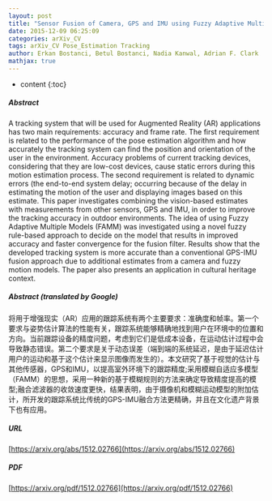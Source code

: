```yaml
---
layout: post
title: "Sensor Fusion of Camera, GPS and IMU using Fuzzy Adaptive Multiple Motion Models"
date: 2015-12-09 06:25:09
categories: arXiv_CV
tags: arXiv_CV Pose_Estimation Tracking
author: Erkan Bostanci, Betul Bostanci, Nadia Kanwal, Adrian F. Clark
mathjax: true
---
```


* content
{:toc}

##### Abstract
A tracking system that will be used for Augmented Reality (AR) applications has two main requirements: accuracy and frame rate. The first requirement is related to the performance of the pose estimation algorithm and how accurately the tracking system can find the position and orientation of the user in the environment. Accuracy problems of current tracking devices, considering that they are low-cost devices, cause static errors during this motion estimation process. The second requirement is related to dynamic errors (the end-to-end system delay; occurring because of the delay in estimating the motion of the user and displaying images based on this estimate. This paper investigates combining the vision-based estimates with measurements from other sensors, GPS and IMU, in order to improve the tracking accuracy in outdoor environments. The idea of using Fuzzy Adaptive Multiple Models (FAMM) was investigated using a novel fuzzy rule-based approach to decide on the model that results in improved accuracy and faster convergence for the fusion filter. Results show that the developed tracking system is more accurate than a conventional GPS-IMU fusion approach due to additional estimates from a camera and fuzzy motion models. The paper also presents an application in cultural heritage context.

##### Abstract (translated by Google)
将用于增强现实（AR）应用的跟踪系统有两个主要要求：准确度和帧率。第一个要求与姿势估计算法的性能有关，跟踪系统能够精确地找到用户在环境中的位置和方向。当前跟踪设备的精度问题，考虑到它们是低成本设备，在运动估计过程中会导致静态错误。第二个要求是关于动态误差（端到端的系统延迟，是由于延迟估计用户的运动和基于这个估计来显示图像而发生的）。本文研究了基于视觉的估计与其他传感器，GPS和IMU，以提高室外环境下的跟踪精度;采用模糊自适应多模型（FAMM）的思想，采用一种新的基于模糊规则的方法来确定导致精度提高的模型;融合滤波器的收敛速度更快，结果表明，由于摄像机和模糊运动模型的附加估计，所开发的跟踪系统比传统的GPS-IMU融合方法更精确，并且在文化遗产背景下也有应用。

##### URL
[https://arxiv.org/abs/1512.02766](https://arxiv.org/abs/1512.02766)

##### PDF
[https://arxiv.org/pdf/1512.02766](https://arxiv.org/pdf/1512.02766)

